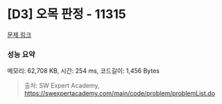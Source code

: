 # [D3] 오목 판정 - 11315 

[문제 링크](https://swexpertacademy.com/main/code/problem/problemDetail.do?contestProbId=AXaSUPYqPYMDFASQ) 

### 성능 요약

메모리: 62,708 KB, 시간: 254 ms, 코드길이: 1,456 Bytes



> 출처: SW Expert Academy, https://swexpertacademy.com/main/code/problem/problemList.do